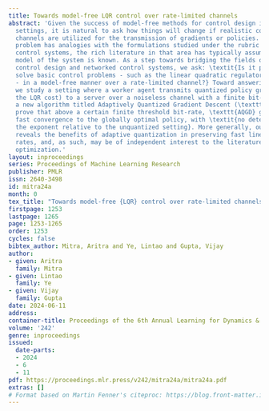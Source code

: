 ```yaml
---
title: Towards model-free LQR control over rate-limited channels
abstract: 'Given the success of model-free methods for control design in many problem
  settings, it is natural to ask how things will change if realistic communication
  channels are utilized for the transmission of gradients or policies. While the resulting
  problem has analogies with the formulations studied under the rubric of networked
  control systems, the rich literature in that area has typically assumed that the
  model of the system is known. As a step towards bridging the fields of model-free
  control design and networked control systems, we ask: \textit{Is it possible to
  solve basic control problems - such as the linear quadratic regulator (LQR) problem
  - in a model-free manner over a rate-limited channel?} Toward answering this question,
  we study a setting where a worker agent transmits quantized policy gradients (of
  the LQR cost) to a server over a noiseless channel with a finite bit-rate. We propose
  a new algorithm titled Adaptively Quantized Gradient Descent (\texttt{AQGD}), and
  prove that above a certain finite threshold bit-rate, \texttt{AQGD} guarantees exponentially
  fast convergence to the globally optimal policy, with \textit{no deterioration of
  the exponent relative to the unquantized setting}. More generally, our approach
  reveals the benefits of adaptive quantization in preserving fast linear convergence
  rates, and, as such, may be of independent interest to the literature on compressed
  optimization.'
layout: inproceedings
series: Proceedings of Machine Learning Research
publisher: PMLR
issn: 2640-3498
id: mitra24a
month: 0
tex_title: "Towards model-free {LQR} control over rate-limited channels"
firstpage: 1253
lastpage: 1265
page: 1253-1265
order: 1253
cycles: false
bibtex_author: Mitra, Aritra and Ye, Lintao and Gupta, Vijay
author:
- given: Aritra
  family: Mitra
- given: Lintao
  family: Ye
- given: Vijay
  family: Gupta
date: 2024-06-11
address:
container-title: Proceedings of the 6th Annual Learning for Dynamics & Control Conference
volume: '242'
genre: inproceedings
issued:
  date-parts:
  - 2024
  - 6
  - 11
pdf: https://proceedings.mlr.press/v242/mitra24a/mitra24a.pdf
extras: []
# Format based on Martin Fenner's citeproc: https://blog.front-matter.io/posts/citeproc-yaml-for-bibliographies/
---
```

